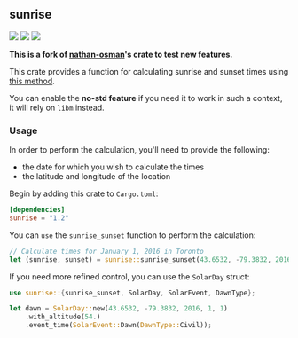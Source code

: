 ## sunrise

[![](https://img.shields.io/crates/l/sunrise-next)][license]
[![](https://img.shields.io/crates/v/sunrise-next)][crate]
[![](https://img.shields.io/docsrs/sunrise-next)][docs]

**This is a fork of [nathan-osman][upstream]'s crate to test new features.**

This crate provides a function for calculating sunrise and sunset times using [this method](https://en.wikipedia.org/wiki/Sunrise_equation#Complete_calculation_on_Earth).

You can enable the **no-std feature** if you need it to work in such a context, it will rely on `libm` instead.

### Usage

In order to perform the calculation, you'll need to provide the following:

- the date for which you wish to calculate the times
- the latitude and longitude of the location

Begin by adding this crate to `Cargo.toml`:

```toml
[dependencies]
sunrise = "1.2"
```

You can `use` the `sunrise_sunset` function to perform the calculation:

```rust
// Calculate times for January 1, 2016 in Toronto
let (sunrise, sunset) = sunrise::sunrise_sunset(43.6532, -79.3832, 2016, 1, 1);
```

If you need more refined control, you can use the `SolarDay` struct:

```rust
use sunrise::{sunrise_sunset, SolarDay, SolarEvent, DawnType};

let dawn = SolarDay::new(43.6532, -79.3832, 2016, 1, 1)
    .with_altitude(54.)
    .event_time(SolarEvent::Dawn(DawnType::Civil));
```

[crate]: https://crates.io/crates/sunrise-next "crates.io"
[docs]: https://docs.rs/sunrise-next "Documentation"
[license]: http://opensource.org/licenses/MIT "MIT License"
[upstream]: https://github.com/nathan-osman/rust-sunrise "Upstream Repository"
